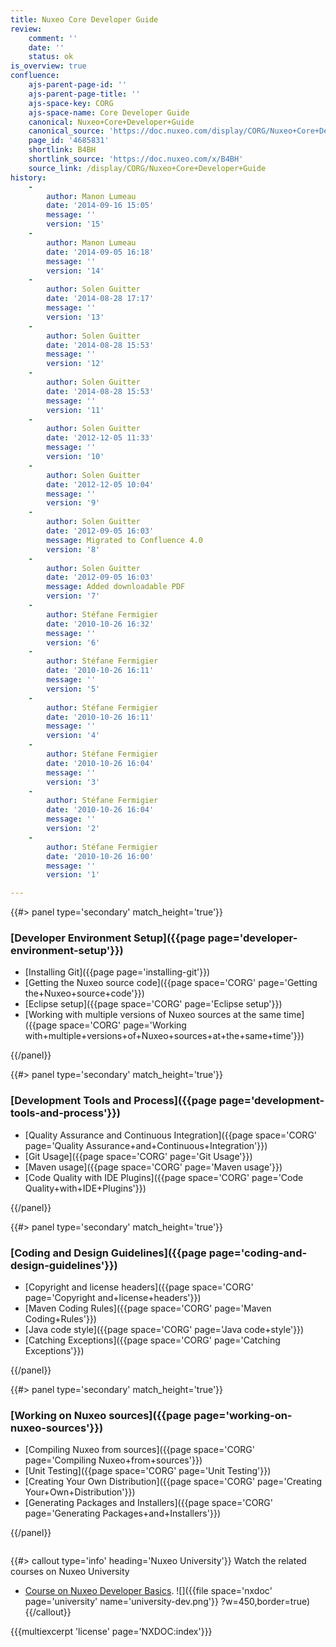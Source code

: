 ```yaml
---
title: Nuxeo Core Developer Guide
review:
    comment: ''
    date: ''
    status: ok
is_overview: true
confluence:
    ajs-parent-page-id: ''
    ajs-parent-page-title: ''
    ajs-space-key: CORG
    ajs-space-name: Core Developer Guide
    canonical: Nuxeo+Core+Developer+Guide
    canonical_source: 'https://doc.nuxeo.com/display/CORG/Nuxeo+Core+Developer+Guide'
    page_id: '4685831'
    shortlink: B4BH
    shortlink_source: 'https://doc.nuxeo.com/x/B4BH'
    source_link: /display/CORG/Nuxeo+Core+Developer+Guide
history:
    -
        author: Manon Lumeau
        date: '2014-09-16 15:05'
        message: ''
        version: '15'
    -
        author: Manon Lumeau
        date: '2014-09-05 16:18'
        message: ''
        version: '14'
    -
        author: Solen Guitter
        date: '2014-08-28 17:17'
        message: ''
        version: '13'
    -
        author: Solen Guitter
        date: '2014-08-28 15:53'
        message: ''
        version: '12'
    -
        author: Solen Guitter
        date: '2014-08-28 15:53'
        message: ''
        version: '11'
    -
        author: Solen Guitter
        date: '2012-12-05 11:33'
        message: ''
        version: '10'
    -
        author: Solen Guitter
        date: '2012-12-05 10:04'
        message: ''
        version: '9'
    -
        author: Solen Guitter
        date: '2012-09-05 16:03'
        message: Migrated to Confluence 4.0
        version: '8'
    -
        author: Solen Guitter
        date: '2012-09-05 16:03'
        message: Added downloadable PDF
        version: '7'
    -
        author: Stéfane Fermigier
        date: '2010-10-26 16:32'
        message: ''
        version: '6'
    -
        author: Stéfane Fermigier
        date: '2010-10-26 16:11'
        message: ''
        version: '5'
    -
        author: Stéfane Fermigier
        date: '2010-10-26 16:11'
        message: ''
        version: '4'
    -
        author: Stéfane Fermigier
        date: '2010-10-26 16:04'
        message: ''
        version: '3'
    -
        author: Stéfane Fermigier
        date: '2010-10-26 16:04'
        message: ''
        version: '2'
    -
        author: Stéfane Fermigier
        date: '2010-10-26 16:00'
        message: ''
        version: '1'

---
```

<div class="row" data-equalizer data-equalize-on="medium"><div class="column medium-6">{{#> panel type='secondary' match_height='true'}}

### [Developer Environment Setup]({{page page='developer-environment-setup'}})

- [Installing Git]({{page page='installing-git'}})
- [Getting the Nuxeo source code]({{page space='CORG' page='Getting the+Nuxeo+source+code'}})
- [Eclipse setup]({{page space='CORG' page='Eclipse setup'}})
- [Working with multiple versions of Nuxeo sources at the same time]({{page space='CORG' page='Working with+multiple+versions+of+Nuxeo+sources+at+the+same+time'}})

{{/panel}}</div><div class="column medium-6">{{#> panel type='secondary' match_height='true'}}

### [Development Tools and Process]({{page page='development-tools-and-process'}})

- [Quality Assurance and Continuous Integration]({{page space='CORG' page='Quality Assurance+and+Continuous+Integration'}})
- [Git Usage]({{page space='CORG' page='Git Usage'}})
- [Maven usage]({{page space='CORG' page='Maven usage'}})
- [Code Quality with IDE Plugins]({{page space='CORG' page='Code Quality+with+IDE+Plugins'}})

{{/panel}}</div></div><div class="row" data-equalizer data-equalize-on="medium"><div class="column medium-6">{{#> panel type='secondary' match_height='true'}}

### [Coding and Design Guidelines]({{page page='coding-and-design-guidelines'}})

- [Copyright and license headers]({{page space='CORG' page='Copyright and+license+headers'}})
- [Maven Coding Rules]({{page space='CORG' page='Maven Coding+Rules'}})
- [Java code style]({{page space='CORG' page='Java code+style'}})
- [Catching Exceptions]({{page space='CORG' page='Catching Exceptions'}})

{{/panel}}</div><div class="column medium-6">{{#> panel type='secondary' match_height='true'}}

### [Working on Nuxeo sources]({{page page='working-on-nuxeo-sources'}})

- [Compiling Nuxeo from sources]({{page space='CORG' page='Compiling Nuxeo+from+sources'}})
- [Unit Testing]({{page space='CORG' page='Unit Testing'}})
- [Creating Your Own Distribution]({{page space='CORG' page='Creating Your+Own+Distribution'}})
- [Generating Packages and Installers]({{page space='CORG' page='Generating Packages+and+Installers'}})

{{/panel}}</div></div>

{{#> callout type='info' heading='Nuxeo University'}}
Watch the related courses on Nuxeo University
- [Course on Nuxeo Developer Basics](https://university.nuxeo.com/learn/public/course/view/elearning/11/nuxeo-platform-developer-basics).
![]({{file space='nxdoc' page='university' name='university-dev.png'}} ?w=450,border=true)
{{/callout}}

{{{multiexcerpt 'license' page='NXDOC:index'}}}
